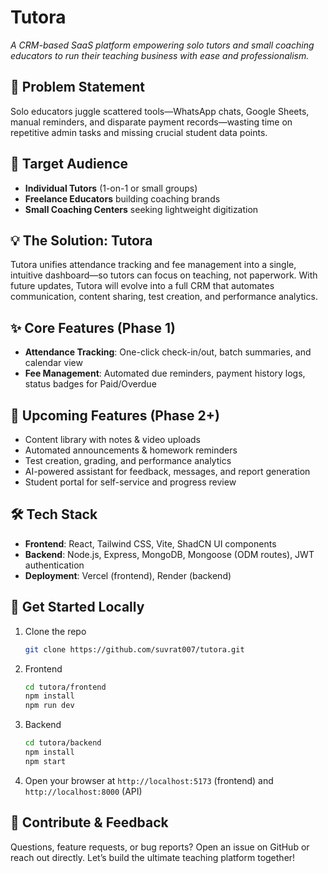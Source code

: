 # Tutora

_A CRM-based SaaS platform empowering solo tutors and small coaching educators to run their teaching business with ease and professionalism._

## 🚀 Problem Statement  
Solo educators juggle scattered tools—WhatsApp chats, Google Sheets, manual reminders, and disparate payment records—wasting time on repetitive admin tasks and missing crucial student data points.

## 🎯 Target Audience  
- **Individual Tutors** (1-on-1 or small groups)  
- **Freelance Educators** building coaching brands  
- **Small Coaching Centers** seeking lightweight digitization  

## 💡 The Solution: Tutora  
Tutora unifies attendance tracking and fee management into a single, intuitive dashboard—so tutors can focus on teaching, not paperwork. With future updates, Tutora will evolve into a full CRM that automates communication, content sharing, test creation, and performance analytics.

## ✨ Core Features (Phase 1)  
- **Attendance Tracking**: One-click check-in/out, batch summaries, and calendar view  
- **Fee Management**: Automated due reminders, payment history logs, status badges for Paid/Overdue  

## 🔮 Upcoming Features (Phase 2+)  
- Content library with notes & video uploads  
- Automated announcements & homework reminders  
- Test creation, grading, and performance analytics  
- AI-powered assistant for feedback, messages, and report generation  
- Student portal for self-service and progress review  

## 🛠 Tech Stack  
- **Frontend**: React, Tailwind CSS, Vite, ShadCN UI components  
- **Backend**: Node.js, Express, MongoDB, Mongoose (ODM routes), JWT authentication  
- **Deployment**: Vercel (frontend), Render (backend)  

## 🚀 Get Started Locally  
1. Clone the repo  
   ```bash
   git clone https://github.com/suvrat007/tutora.git
   ```
2. Frontend  
   ```bash
   cd tutora/frontend
   npm install
   npm run dev
   ```
3. Backend  
   ```bash
   cd tutora/backend
   npm install
   npm start
   ```
4. Open your browser at `http://localhost:5173` (frontend) and `http://localhost:8000` (API)

## 🤝 Contribute & Feedback  
Questions, feature requests, or bug reports? Open an issue on GitHub or reach out directly. Let’s build the ultimate teaching platform together!
